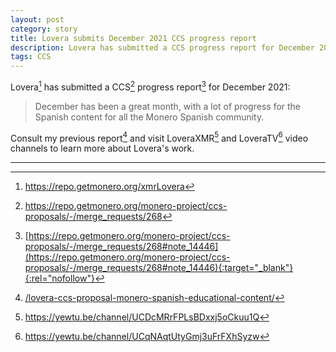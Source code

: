 ```yaml
---
layout: post
category: story
title: Lovera submits December 2021 CCS progress report 
description: Lovera has submitted a CCS progress report for December 2021.
tags: CCS
---
```


Lovera[^0] has submitted a CCS[^1] progress report[^2] for December 2021:

> December has been a great month, with a lot of progress for the Spanish content for all the Monero Spanish community.

Consult my previous report[^3] and visit LoveraXMR[^4] and LoveraTV[^5] video channels to learn more about Lovera's work.

---

[^0]: https://repo.getmonero.org/xmrLovera
[^1]: https://repo.getmonero.org/monero-project/ccs-proposals/-/merge_requests/268
[^2]: [https://repo.getmonero.org/monero-project/ccs-proposals/-/merge_requests/268#note_14446](https://repo.getmonero.org/monero-project/ccs-proposals/-/merge_requests/268#note_14446){:target="_blank"}{:rel="nofollow"}
[^3]: [/lovera-ccs-proposal-monero-spanish-educational-content/](/lovera-ccs-proposal-monero-spanish-educational-content/)
[^4]: https://yewtu.be/channel/UCDcMRrFPLsBDxxj5oCkuu1Q
[^5]: https://yewtu.be/channel/UCqNAqtUtyGmj3uFrFXhSyzw
